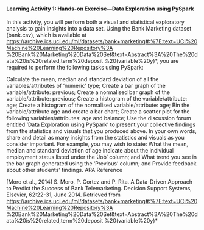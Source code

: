#### Learning Activity 1: Hands-on Exercise—Data Exploration using PySpark

In this activity, you will perform both a visual and statistical exploratory analysis to gain insights into a data set. Using the Bank Marketing dataset (bank.csv), which is available at https://archive.ics.uci.edu/ml/datasets/bank+marketing#:%7E:text=UCI%20Machine%20Learning%20Repository%3A
%20Bank%20Marketing%20Data%20Set&text=Abstract%3A%20The%20data%20is%20related,term%20deposit
%20(variable%20y)*, you are required to perform the following tasks using PySpark:

Calculate the mean, median and standard deviation of all the variables/attributes of ‘numeric’ type;
Create a bar graph of the variable/attribute: previous;
Create a normalised bar graph of the variable/attribute: previous;
Create a histogram of the variable/attribute: age;
Create a histogram of the normalised variable/attribute: age;
Bin the variable/attribute age and create a bar chart;
Create a scatter plot for the following variables/attributes: age and balance;
Use the discussion forum entitled ‘Data Exploration using PySpark’ to present your collective findings from the statistics and visuals that you produced above. In your own words, share and detail as many insights from the statistics and visuals as you consider important. For example, you may wish to state:
What the mean, median and standard deviation of age indicate about the individual employment status listed under the ‘Job’ column; and
What trend you see in the bar graph generated using the ‘Previous’ column; and
Provide feedback about other students’ findings.
APA Reference

[Moro et al., 2014] S. Moro, P. Cortez and P. Rita. A Data-Driven Approach to Predict the Success of Bank Telemarketing. Decision Support Systems, Elsevier, 62:22-31, June 2014. Retrieved from https://archive.ics.uci.edu/ml/datasets/bank+marketing#:%7E:text=UCI%20Machine%20Learning%20Repository%3A
%20Bank%20Marketing%20Data%20Set&text=Abstract%3A%20The%20data%20is%20related,term%20deposit
%20(variable%20y)*